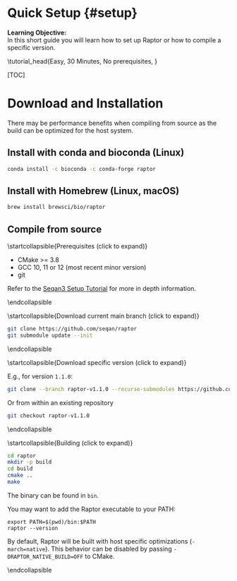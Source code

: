 # Quick Setup {#setup}

<b>Learning Objective:</b><br>
In this short guide you will learn how to set up Raptor or how to compile a specific version.

\tutorial_head{Easy, 30 Minutes, No prerequisites, }

[TOC]

# Download and Installation
There may be performance benefits when compiling from source as the build can be optimized for the host system.

## Install with conda and bioconda (Linux)

```bash
conda install -c bioconda -c conda-forge raptor
```

## Install with Homebrew (Linux, macOS)

```bash
brew install brewsci/bio/raptor
```

## Compile from source

\startcollapsible{Prerequisites (click to expand)}

* CMake >= 3.8
* GCC 10, 11 or 12 (most recent minor version)
* git

Refer to the [Seqan3 Setup Tutorial](https://docs.seqan.de/seqan/3-master-user/setup.html) for more in depth
information.

\endcollapsible

\startcollapsible{Download current main branch (click to expand)}

```bash
git clone https://github.com/seqan/raptor
git submodule update --init
```

\endcollapsible

\startcollapsible{Download specific version (click to expand)}

E.g., for version `1.1.0`:
```bash
git clone --branch raptor-v1.1.0 --recurse-submodules https://github.com/seqan/raptor
```
Or from within an existing repository
```bash
git checkout raptor-v1.1.0
```

\endcollapsible

\startcollapsible{Building (click to expand)}

```bash
cd raptor
mkdir -p build
cd build
cmake ..
make
```

The binary can be found in `bin`.

You may want to add the Raptor executable to your PATH:
```
export PATH=$(pwd)/bin:$PATH
raptor --version
```

By default, Raptor will be built with host specific optimizations (`-march=native`). This behavior can be disabled by
passing `-DRAPTOR_NATIVE_BUILD=OFF` to CMake.

\endcollapsible

